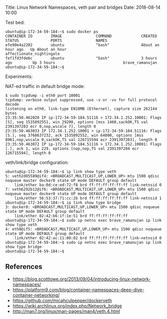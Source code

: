 Title: Linux Network Namespaces, veth pair and bridges
Date: 2018-08-14 10:00


Test bed:

```
ubuntu@ip-172-34-59-184:~$ sudo docker ps
CONTAINER ID        IMAGE               COMMAND             CREATED             STATUS              PORTS               NAMES
efe90e4a2202        ubuntu              "bash"              About an hour ago   Up About an hour                        affectionate_nightingale
fef1fd3fde6c        ubuntu              "bash"              3 hours ago         Up 3 hours                              brave_ramanujan
ubuntu@ip-172-34-59-184:~$
```

Experiments:

NAT-ed traffic in default bridge mode:

```
$ sudo tcpdump -i eth0 port 10001
tcpdump: verbose output suppressed, use -v or -vv for full protocol decode
listening on eth0, link-type EN10MB (Ethernet), capture size 262144 bytes
23:35:50.462020 IP ip-172-34-59-184.51116 > 172.34.1.252.10001: Flags [S], seq 1535892551, win 29200, options [mss 1460,sackOK,TS val 2391397203 ecr 0,nop,wscale 7], length 0
23:35:50.463033 IP 172.34.1.252.10001 > ip-172-34-59-184.51116: Flags [S.], seq 3768637232, ack 1535892552, win 64000, options [mss 8961,nop,wscale 0,sackOK,TS val 126715594 ecr 2391397203], length 0
23:35:50.463072 IP ip-172-34-59-184.51116 > 172.34.1.252.10001: Flags [.], ack 1, win 229, options [nop,nop,TS val 2391397204 ecr 126715594], length 0
```

veth/link/bridge configuration:

```
ubuntu@ip-172-34-59-184:~$ ip link show type veth
5: veth2d85589@if4: <BROADCAST,MULTICAST,UP,LOWER_UP> mtu 1500 qdisc noqueue master docker0 state UP mode DEFAULT group default
    link/ether ba:0d:ce:ed:72:f8 brd ff:ff:ff:ff:ff:ff link-netnsid 0
7: veth6292b12@if6: <BROADCAST,MULTICAST,UP,LOWER_UP> mtu 1500 qdisc noqueue master docker0 state UP mode DEFAULT group default
    link/ether 56:53:37:71:cc:2b brd ff:ff:ff:ff:ff:ff link-netnsid 1
ubuntu@ip-172-34-59-184:~$ ip link show type bridge
3: docker0: <BROADCAST,MULTICAST,UP,LOWER_UP> mtu 1500 qdisc noqueue state UP mode DEFAULT group default
    link/ether 02:42:b6:1f:1e:51 brd ff:ff:ff:ff:ff:ff
ubuntu@ip-172-34-59-184:~$ sudo ip netns exec brave_ramanujan ip link show type veth
4: eth0@if5: <BROADCAST,MULTICAST,UP,LOWER_UP> mtu 1500 qdisc noqueue state UP mode DEFAULT group default
    link/ether 02:42:ac:11:00:02 brd ff:ff:ff:ff:ff:ff link-netnsid 0
ubuntu@ip-172-34-59-184:~$ sudo ip netns exec brave_ramanujan ip link show type bridge
ubuntu@ip-172-34-59-184:~$
```

## References

- https://blog.scottlowe.org/2013/09/04/introducing-linux-network-namespaces/
- https://platform9.com/blog/container-namespaces-deep-dive-container-networking/
- https://github.com/micahculpepper/dockerveth
- https://wiki.archlinux.org/index.php/Network_bridge
- http://man7.org/linux/man-pages/man4/veth.4.html

